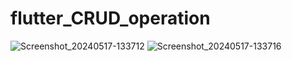 ﻿# flutter_CRUD_operation


 ![Screenshot_20240517-133712](https://github.com/IamPawan777/flutter_CRUD_operation/assets/112340386/55decbf2-303c-47b8-a4bd-84050ab4b533)
![Screenshot_20240517-133716](https://github.com/IamPawan777/flutter_CRUD_operation/assets/112340386/236b14c9-f9cd-463e-8c99-4ab66b1565b5)

